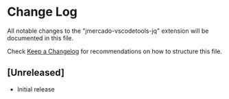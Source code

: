 # Change Log

All notable changes to the "jmercado-vscodetools-jq" extension will be documented in this file.

Check [Keep a Changelog](http://keepachangelog.com/) for recommendations on how to structure this file.

## [Unreleased]

- Initial release
